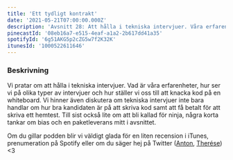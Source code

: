 ```yaml
---
title: 'Ett tydligt kontrakt'
date: '2021-05-21T07:00:00.000Z'
description: 'Avsnitt 28: Att hålla i tekniska intervjuer. Våra erfarenheter, olika typer av intervjuer, att inte bara utvärdera kodskrivande och mycket annat.'
pinecastId: '08eb16a7-e515-4eaf-a1a2-2b617dd41a35'
spotifyId: '6g51AKG5p2cZG5w7f2K32K'
itunesId: '1000522611646'
---
```


### Beskrivning

Vi pratar om att hålla i tekniska intervjuer. Vad är våra erfarenheter, hur ser vi på olika typer av intervjuer och hur ställer vi oss till att knacka kod på en whiteboard. Vi hinner även diskutera om tekniska intervjuer inte bara handlar om hur bra kandidaten är på att skriva kod samt att få betalt för att skriva ett hemtest. Till sist också lite om att bli kallad för ninja, några korta tankar om bias och en paketleverans mitt i avsnittet.

Om du gillar podden blir vi väldigt glada för en liten recension i iTunes, prenumeration på Spotify eller om du säger hej på Twitter ([Anton](https://twitter.com/Awnton), [Therése](https://twitter.com/tkomstadius)) <3
